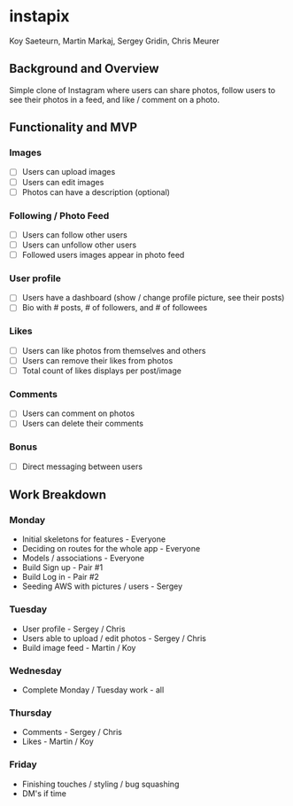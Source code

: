 # instapix

Koy Saeteurn, Martin Markaj, Sergey Gridin, Chris Meurer

## Background and Overview
Simple clone of Instagram where users can share photos, follow users to see their photos in a feed, and like / comment on a photo.

## Functionality and MVP
### Images 
- [ ] Users can upload images
- [ ] Users can edit images
- [ ] Photos can have a description (optional)

### Following / Photo Feed 
- [ ] Users can follow other users
- [ ] Users can unfollow other users
- [ ] Followed users images appear in photo feed

### User profile 
- [ ] Users have a dashboard (show / change profile picture, see their posts) 
- [ ] Bio with # posts, # of followers, and # of followees

### Likes
- [ ] Users can like photos from themselves and others
- [ ] Users can remove their likes from photos
- [ ] Total count of likes displays per post/image
 
### Comments
- [ ] Users can comment on photos 
- [ ] Users can delete their comments

### Bonus 
- [ ] Direct messaging between users


## Work Breakdown
### Monday
- Initial skeletons for features - Everyone 
- Deciding on routes for the whole app - Everyone
- Models / associations - Everyone 
- Build Sign up - Pair #1
- Build Log in - Pair #2
- Seeding AWS with pictures / users - Sergey
 
### Tuesday
- User profile - Sergey / Chris
- Users able to upload / edit photos - Sergey / Chris
- Build image feed - Martin / Koy

### Wednesday
- Complete Monday / Tuesday work - all

### Thursday
- Comments - Sergey / Chris 
- Likes - Martin / Koy

### Friday 
- Finishing touches / styling / bug squashing 
- DM's if time 
